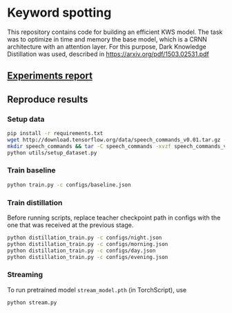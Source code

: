 # Keyword spotting

This repository contains code for building an efficient KWS model. The task was to optimize in time and memory the base model, which is a CRNN architecture with an attention layer. For this purpose, Dark Knowledge Distillation was used, described in https://arxiv.org/pdf/1503.02531.pdf

## [Experiments report](https://wandb.ai/k_sizov/keyword_spotting/reports/KWS-report--VmlldzoyOTI1OTAw?accessToken=rcz73x9n6mak2vno0ksh9ucdm1yf0kju5obi1pgnhzjjb7uxedkgxvnsal9e9di2)


## Reproduce results
### Setup data
```bash
pip install -r requirements.txt
wget http://download.tensorflow.org/data/speech_commands_v0.01.tar.gz -O speech_commands_v0.01.tar.gz
mkdir speech_commands && tar -C speech_commands -xvzf speech_commands_v0.01.tar.gz 1> log
python utils/setup_dataset.py
```

### Train baseline
```bash
python train.py -c configs/baseline.json 
```

### Train distillation
Before running scripts, replace teacher checkpoint path in configs with the one that was received at the previous stage.
```bash
python distillation_train.py -c configs/night.json
python distillation_train.py -c configs/morning.json
python distillation_train.py -c configs/day.json 
python distillation_train.py -c configs/evening.json
```

### Streaming
To run pretrained model `stream_model.pth` (in TorchScript), use
```bash
python stream.py
```